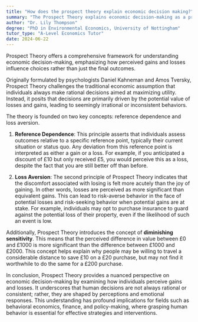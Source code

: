 ```yaml
---
title: "How does the prospect theory explain economic decision making?"
summary: "The Prospect Theory explains economic decision-making as a process influenced by perceived gains and losses, rather than final outcomes."
author: "Dr. Lily Thompson"
degree: "PhD in Environmental Economics, University of Nottingham"
tutor_type: "A-Level Economics Tutor"
date: 2024-06-22
---
```


Prospect Theory offers a comprehensive framework for understanding economic decision-making, emphasizing how perceived gains and losses influence choices rather than just the final outcomes.

Originally formulated by psychologists Daniel Kahneman and Amos Tversky, Prospect Theory challenges the traditional economic assumption that individuals always make rational decisions aimed at maximizing utility. Instead, it posits that decisions are primarily driven by the potential value of losses and gains, leading to seemingly irrational or inconsistent behaviors.

The theory is founded on two key concepts: reference dependence and loss aversion. 

1. **Reference Dependence**: This principle asserts that individuals assess outcomes relative to a specific reference point, typically their current situation or status quo. Any deviation from this reference point is interpreted as either a gain or a loss. For example, if you anticipated a discount of £10 but only received £5, you would perceive this as a loss, despite the fact that you are still better off than before.

2. **Loss Aversion**: The second principle of Prospect Theory indicates that the discomfort associated with losing is felt more acutely than the joy of gaining. In other words, losses are perceived as more significant than equivalent gains. This can lead to risk-averse behavior in the face of potential losses and risk-seeking behavior when potential gains are at stake. For example, individuals may opt to purchase insurance to guard against the potential loss of their property, even if the likelihood of such an event is low.

Additionally, Prospect Theory introduces the concept of **diminishing sensitivity**. This means that the perceived difference in value between £0 and £1000 is more significant than the difference between £1000 and £2000. This concept helps explain why people may be willing to travel a considerable distance to save £10 on a £20 purchase, but may not find it worthwhile to do the same for a £200 purchase.

In conclusion, Prospect Theory provides a nuanced perspective on economic decision-making by examining how individuals perceive gains and losses. It underscores that human decisions are not always rational or consistent; rather, they are shaped by perceptions and emotional responses. This understanding has profound implications for fields such as behavioral economics, finance, and policy-making, where grasping human behavior is essential for effective strategies and interventions.
    